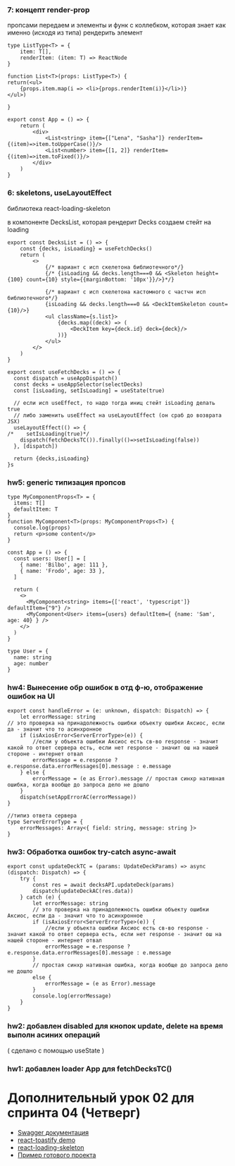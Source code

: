 ### 7: концепт render-prop
пропсами передаем и элементы и функ с коллебком, которая знает как именно (исходя из типа) рендерить элемент

```
type ListType<T> = {
    item: T[],
    renderItem: (item: T) => ReactNode
}

function List<T>(props: ListType<T>) {
return(<ul>
    {props.item.map(i => <li>{props.renderItem(i)}</li>)}
</ul>)

}
```

```
export const App = () => {
    return (
        <div>
            <List<string> item={["Lena", "Sasha"]} renderItem={(item)=>item.toUpperCase()}/>
            <List<number> item={[1, 2]} renderItem={(item)=>item.toFixed()}/>    
        </div>
    )
}
```


### 6: skeletons, useLayoutEffect

библиотека react-loading-skeleton

в компоненте DecksList, которая рендерит Decks создаем стейт на loading

```
export const DecksList = () => {
    const {decks, isLoading} = useFetchDecks()
    return (
        <>
            {/* вариант с исп скелетона библиотечного*/}
            {/* {isLoading && decks.length===0 && <Skeleton height={100} count={10} style={{marginBottom: '10px'}}/>}*/}

            {/* вариант с исп скелетона кастомного с частчн исп библиотечного*/}
            {isLoading && decks.length===0 && <DeckItemSkeleton count={10}/>}
            <ul className={s.list}>
                {decks.map((deck) => (
                    <DeckItem key={deck.id} deck={deck}/>
                ))}
            </ul>
        </>
    )
}
```

```
export const useFetchDecks = () => {
  const dispatch = useAppDispatch()
  const decks = useAppSelector(selectDecks)
  const [isLoading, setIsLoading] = useState(true)

  // если исп useEffect, то надо тогда иниц стейт isLoading делать true
  // либо заменить useEffect на useLayoutEffect (он сраб до возврата JSX)
  useLayoutEffect(() => {
/*    setIsLoading(true)*/
    dispatch(fetchDecksTC()).finally(()=>setIsLoading(false))
  }, [dispatch])

  return {decks,isLoading}
}s
```

### hw5: generic типизация пропсов 

```
type MyComponentProps<T> = {
  items: T[]
  defaultItem: T
}
function MyComponent<T>(props: MyComponentProps<T>) {
  console.log(props)
  return <p>some content</p>
}

const App = () => {
  const users: User[] = [
    { name: 'Bilbo', age: 111 },
    { name: 'Frodo', age: 33 },
  ]

  return (
    <>
      <MyComponent<string> items={['react', 'typescript']} defaultItem={"9"} />
      <MyComponent<User> items={users} defaultItem={ {name: 'Sam', age: 40} } />
    </>
  )
}

type User = {
  name: string
  age: number
}
```

### hw4: Вынесение обр ошибок в отд ф-ю, отображение ошибок на UI

```
export const handleError = (e: unknown, dispatch: Dispatch) => {
    let errorMessage: string
// это проверка на принадолежность ошибки объекту ошибки Аксиос, если да - значит что то асинхронное
    if (isAxiosError<ServerErrorType>(e)) {
        //если у объекта ошибки Аксиос есть св-во response - значит какой то ответ сервера есть, если нет response - значит ош на нашей стороне - интернет отвал
        errorMessage = e.response ? e.response.data.errorMessages[0].message : e.message
    } else {
        errorMessage = (e as Error).message // простая синхр нативная ошибка, когда вообще до запроса дело не дошло
    }
    dispatch(setAppErrorAC(errorMessage))
}

//типиз ответа сервера
type ServerErrorType = {
    errorMessages: Array<{ field: string, message: string }>
}
```

### hw3: Обработка ошибок try-catch async-await

```
export const updateDeckTC = (params: UpdateDeckParams) => async (dispatch: Dispatch) => {
    try {
        const res = await decksAPI.updateDeck(params)
        dispatch(updateDeckAC(res.data))
    } catch (e) {
        let errorMessage: string
        // это проверка на принадолежность ошибки объекту ошибки Аксиос, если да - значит что то асинхронное
        if (isAxiosError<ServerErrorType>(e)) {
            //если у объекта ошибки Аксиос есть св-во response - значит какой то ответ сервера есть, если нет response - значит ош на нашей стороне - интернет отвал
            errorMessage = e.response ? e.response.data.errorMessages[0].message : e.message
        } 
        // простая синхр нативная ошибка, когда вообще до запроса дело не дошло
        else {
            errorMessage = (e as Error).message 
        }
        console.log(errorMessage)
    }
}
```

### hw2: добавлен disabled для кнопок update, delete на время выполн асиних операций
( сделано с помощью useState )

### hw1: добавлен loader App для fetchDecksTC()

# Дополнительный урок 02 для спринта 04 (Четверг)

- [Swagger документация](https://api.flashcards.andrii.es/docs)
- [react-toastify demo](https://fkhadra.github.io/react-toastify/introduction/)
- [react-loading-skeleton](https://github.com/dvtng/react-loading-skeleton#readme)
- [Пример готового проекта](https://04-sprint-02-add-lesson-for-mentor.vercel.app/)